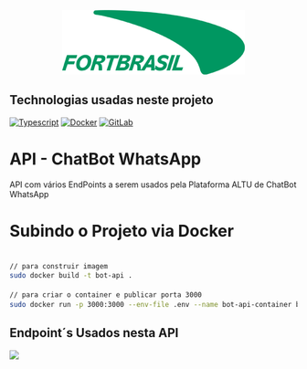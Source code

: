 <p align="center">
  <img src="./src/assets/logo-fortbrasil.png" width="320" alt="Logo FortBrasil" /></a>
</p>


## Technologias usadas neste projeto

<a href="https://www.npmjs.com/package/typescript/" target="_blank"><img src="https://img.shields.io/badge/Typescript-4B8BBE?style=for-the-badge&logo=Typescript&logoColor=white" alt="Typescript" /></a> <a href="https://docs.docker.com/get-started/" target="_blank"><img src="https://img.shields.io/badge/Docker-2CA5E0?style=for-the-badge&logo=docker&logoColor=white" alt="Docker" /></a>   <a href="https://gitlab.com/Fortbrasil/microservicos/microservice-sendmail" target="_blank"><img src="https://img.shields.io/badge/GitLab-330F63?style=for-the-badge&logo=gitlab&logoColor=white" alt="GitLab" /></a>



# API - ChatBot WhatsApp
API com vários EndPoints a serem usados pela Plataforma ALTU de ChatBot WhatsApp

# Subindo o Projeto via Docker
```bash

// para construir imagem
sudo docker build -t bot-api .

// para criar o container e publicar porta 3000
sudo docker run -p 3000:3000 --env-file .env --name bot-api-container bot-api start
```
## Endpoint´s Usados nesta API
<img src=".src/assets/endpoints.JPG">

